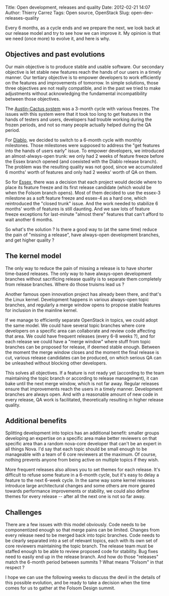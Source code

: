 Title: Open development, releases and quality
Date: 2012-02-21 14:07
Author: Thierry Carrez
Tags: Open source, OpenStack
Slug: open-dev-releases-quality

Every 6 months, as a cycle ends and we prepare the next, we look back at
our release model and try to see how we can improve it. My opinion is
that we need (once more) to evolve it, and here is why.

## Objectives and past evolutions

Our main objective is to produce stable and usable software. Our
secondary objective is let stable new features reach the hands of our
users in a timely manner. Our tertiary objective is to empower
developers to work efficiently on the features and improvements of
tomorrow. In simple solutions, those three objectives are not really
compatible, and in the past we tried to make adjustments without
acknowledging the fundamental incompatibility between those objectives.

The [Austin-Cactus
system](http://wiki.openstack.org/CactusReleaseSchedule) was a 3-month
cycle with various freezes. The issues with this system were that it
took too long to get features in the hands of testers and users,
developers had trouble working during the frozen periods, and not so
many people actually helped during the QA period.

For [Diablo](http://wiki.openstack.org/DiabloReleaseSchedule), we
decided to switch to a 6-month cycle with monthly milestones. Those
milestones were supposed to address the "get features into the hands of
users early" issue. To empower developers, we introduced an
almost-always-open trunk: we only had 2 weeks of feature freeze before
the Essex branch opened (and coexisted with the Diablo release branch).
The problem was the resulting quality was not good, since we accumulated
6 months' worth of features and only had 2 weeks' worth of QA on them.

So for [Essex](http://wiki.openstack.org/EssexReleaseSchedule), there
was a decision that each project would decide where to place its feature
freeze and its first release candidate (which would be when the Folsom
branch opens). Most of them decided to use the essex-3 milestone as a
soft feature freeze and essex-4 as a hard one, which reintroduced the
"closed trunk" issue. And the work needed to stabilize 6 months' worth
of features is still daunting. And we saw lots of feature freeze
exceptions for last-minute "almost there" features that can't afford to
wait another 6 months.

So what's the solution ? Is there a good way to (at the same time)
reduce the pain of "missing a release", have always-open development
branches, and get higher quality ?

## The kernel model

The only way to reduce the pain of missing a release is to have shorter
time-based releases. The only way to have always-open development
branches without sacrificing release quality is to separate them
completely from release branches. Where do those truisms lead us ?

Another famous open innovation project has already been there, and
that's the Linux kernel. Development happens in various always-open
topic branches, and regularly a merge window opens to propose stable
features for inclusion in the mainline kernel.

If we manage to efficiently separate OpenStack in topics, we could adopt
the same model. We could have several topic branches where core
developers on a specific area can collaborate and review code affecting
that area. We could have frequent releases (every 6-8 weeks ?), and for
each release we could have a "merge window" where stuff from topic
branches can be proposed for release, if deemed stable enough. Between
the moment the merge window closes and the moment the final release is
cut, various release candidates can be produced, on which serious QA can
be unleashed without blocking other developers.

This solves all objectives. If a feature is not ready yet (according to
the team maintaining the topic branch or according to release
management), it can bake until the next merge window, which is not far
away. Regular releases ensure that improvements reach the users in a
timely manner. Development branches are always open. And with a
reasonable amount of new code in every release, QA work is facilitated,
theoretically resulting in higher release quality.

## Additional benefits

Splitting development into topics has an additional benefit: smaller
groups developing an expertise on a specific area make better reviewers
on that specific area than a random nova-core developer that can't be an
expert in all things Nova. I'd say that each topic should be small
enough to be manageable with a team of 6 core reviewers at the maximum.
Of course, nothing prevents anyone from being active on multiple topics
if they wish.

More frequent releases also allows you to set themes for each release.
It's difficult to refuse some feature in a 6-month cycle, but it's easy
to delay a feature to the next 6-week cycle. In the same way some kernel
releases introduce large architectural changes and some others are more
geared towards performance improvements or stability, we could also
define themes for every release -- after all the next one is not so far
away.

## Challenges

There are a few issues with this model obviously. Code needs to be
componentized enough so that merge pains can be limited. Changes from
every release need to be merged back into topic branches. Code needs to
be clearly separated into a set of relevant topics, each with its own
set of core reviewers maintaining the topic branch. The release team
must be staffed enough to be able to review proposed code for stability.
Bug fixes need to easily end up in the release branch. And how do those
"releases" match the 6-month period between summits ? What means
"Folsom" in that respect ?

I hope we can use the following weeks to discuss the devil in the
details of this possible evolution, and be ready to take a decision when
the time comes for us to gather at the Folsom Design summit.
